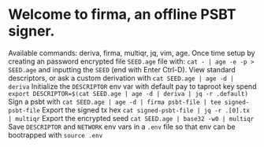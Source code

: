 # Welcome to firma, an offline PSBT signer.

Available commands: deriva, firma, multiqr, jq, vim, age.
Once time setup by creating an password encrypted file `SEED.age` file with: `cat - | age -e -p > SEED.age` and inputting the `SEED` (end with Enter Ctrl-D).
View standard descriptors, or ask a custom derivation with `cat SEED.age | age -d | deriva`
Initialize the `DESCRIPTOR` env var with default pay to taproot key spend `export DESCRIPTOR=$(cat SEED.age | age -d | deriva | jq -r .default)`
Sign a psbt with `cat SEED.age | age -d | firma psbt-file | tee signed-psbt-file`
Export the signed tx hex `cat signed-psbt-file | jq -r .[0].tx | multiqr`
Export the encrypted seed `cat SEED.age | base32 -w0 | multiqr`
Save `DESCRIPTOR` and `NETWORK` env vars in a `.env` file so that env can be bootrapped with `source .env`
